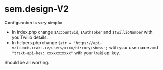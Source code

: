 # sem.design-V2

Configuration is very simple: 
* In index.php change `$AccountSid`, `$AuthToken` and `$twillioNumber` with you Twilio details.
* In helpers.php change `$str = 'https://api-v2launch.trakt.tv/users/xxxx/history/shows';` with your username and `"trakt-api-key: xxxxxxxxxxx"` with your trakt api key. 

Should be all working.